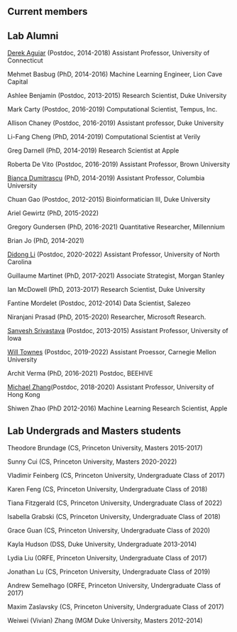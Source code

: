 ## Current members


## Lab Alumni

[Derek Aguiar](http://www.derekaguiar.com/) (Postdoc, 2014-2018) Assistant Professor, University of Connecticut

Mehmet Basbug (PhD, 2014-2016) Machine Learning Engineer, Lion Cave Capital

Ashlee Benjamin (Postdoc, 2013-2015) Research Scientist, Duke University

Mark Carty (Postdoc, 2016-2019) Computational Scientist, Tempus, Inc.

Allison Chaney (Postdoc, 2016-2019) Assistant professor, Duke University

Li-Fang Cheng (PhD, 2014-2019) Computational Scientist at Verily

Greg Darnell (PhD, 2014-2019) Research Scientist at Apple

Roberta De Vito (Postdoc, 2016-2019) Assistant Professor, Brown University

[Bianca Dumitrascu](https://b2du.github.io/) (PhD, 2014-2019) Assistant Professor, Columbia University

Chuan Gao (Postdoc, 2012-2015) Bioinformatician III, Duke University

Ariel Gewirtz (PhD, 2015-2022)

Gregory Gundersen (PhD, 2016-2021) Quantitative Researcher, Millennium

Brian Jo (PhD, 2014-2021)

[Didong Li](https://sites.google.com/view/didongli/) (Postdoc, 2020-2022) Assistant Professor, University of North Carolina

Guillaume Martinet (PhD, 2017-2021) Associate Strategist, Morgan Stanley

Ian McDowell (PhD, 2013-2017) Research Scientist, Duke University

Fantine Mordelet (Postdoc, 2012-2014) Data Scientist, Salezeo

Niranjani Prasad (PhD, 2015-2020) Researcher, Microsoft Research.

[Sanvesh Srivastava](https://stat.uiowa.edu/people/sanvesh-srivastava) (Postdoc, 2013-2015) Assistant Professor, University of Iowa

[Will Townes](https://willtownes.github.io/) (Postdoc, 2019-2022) Assistant Proessor, Carnegie Mellon University

Archit Verma (PhD, 2016-2021) Postdoc, BEEHIVE

[Michael Zhang](https://mikezhang.com/)(Postdoc, 2018-2020) Assistant Professor, University of Hong Kong

Shiwen Zhao (PhD 2012-2016) Machine Learning Research Scientist, Apple

## Lab Undergrads and Masters students

Theodore Brundage (CS, Princeton University, Masters 2015-2017)

Sunny Cui (CS, Princeton University, Masters 2020-2022)

Vladimir Feinberg (CS, Princeton University, Undergraduate Class of 2017)

Karen Feng (CS, Princeton University, Undergraduate Class of 2018)

Tiana Fitzgerald (CS, Princeton University, Undergraduate Class of 2022)

Isabella Grabski (CS, Princeton University, Undergraduate Class of 2018)

Grace Guan (CS, Princeton University, Undergraduate Class of 2020)

Kayla Hudson (DSS, Duke University, Undergraduate 2013-2014)

Lydia Liu (ORFE, Princeton University, Undergraduate Class of 2017)

Jonathan Lu (CS, Princeton University, Undergraduate Class of 2019)

Andrew Semelhago (ORFE, Princeton University, Undergraduate Class of 2017)

Maxim Zaslavsky (CS, Princeton University, Undergraduate Class of 2017)

Weiwei (Vivian) Zhang (MGM Duke University, Masters 2012-2014)
